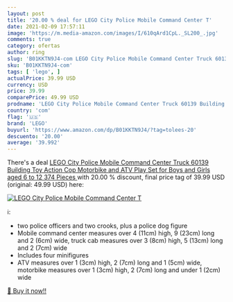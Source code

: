 ```yaml
---
layout: post
title: '20.00 % deal for LEGO City Police Mobile Command Center T'
date: 2021-02-09 17:57:11
image: 'https://m.media-amazon.com/images/I/610qArd1CpL._SL200_.jpg'
comments: true
category: ofertas
author: ring
slug: 'B01KKTN9J4-com LEGO City Police Mobile Command Center Truck 60139...'
sku: 'B01KKTN9J4-com'
tags: [ 'lego', ]
actualPrice: 39.99 USD
currency: USD
price: 39.99
comparePrice: 49.99 USD
prodname: 'LEGO City Police Mobile Command Center Truck 60139 Building Toy  Action Cop Motorbike and ATV Play Set for Boys and Girls aged 6 to 12  374 Pieces '
country: 'com'
flag: '🇺🇸'
brand: 'LEGO'
buyurl: 'https://www.amazon.com/dp/B01KKTN9J4/?tag=tolees-20'
descuento: '20.00'
average: '39.992'
---
```


There's a deal [LEGO City Police Mobile Command Center Truck 60139 Building Toy  Action Cop Motorbike and ATV Play Set for Boys and Girls aged 6 to 12  374 Pieces ](https://www.amazon.com/dp/B01KKTN9J4/?tag=tolees-20)  with  20.00 % discount, final price tag of  39.99 USD (original: 49.99 USD) here:

[![LEGO City Police Mobile Command Center T](https://m.media-amazon.com/images/I/610qArd1CpL._SL200_.jpg)](https://www.amazon.com/dp/B01KKTN9J4/?tag=tolees-20)

ℹ️:

- two police officers and two crooks, plus a police dog figure
- Mobile command center measures over 4 (11cm) high, 9 (23cm) long and 2 (6cm) wide, truck cab measures over 3 (8cm) high, 5 (13cm) long and 2 (7cm) wide
- Includes four minifigures
- ATV measures over 1 (3cm) high, 2 (7cm) long and 1 (5cm) wide, motorbike measures over 1 (3cm) high, 2 (7cm) long and under 1 (2cm) wide

[🛒 Buy it now!!](https://www.amazon.com/dp/B01KKTN9J4/?tag=tolees-20)
